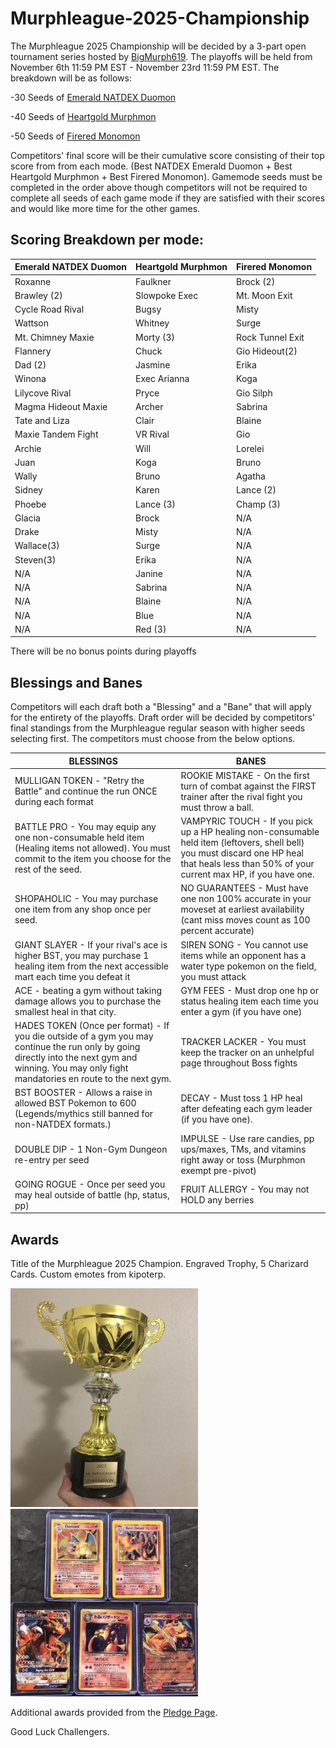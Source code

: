  # Murphleague-2025-Championship

The Murphleague 2025 Championship will be decided by a 3-part open tournament series hosted by [BigMurph619](https://www.twitch.tv/bigmurph619). The playoffs will be held from November 6th 11:59 PM EST - November 23rd 11:59 PM EST. The breakdown will be as follows:

-30 Seeds of [Emerald NATDEX Duomon](https://github.com/TakeJoshyy/TheMurphVerse/tree/main/1.GameModes/Emerald-Monomon#NATDEX)

-40 Seeds of [Heartgold Murphmon](https://github.com/TakeJoshyy/TheMurphVerse/tree/main/1.GameModes/HGSS-Murphmon)

-50 Seeds of [Firered Monomon](https://github.com/TakeJoshyy/TheMurphVerse/tree/main/1.GameModes/FireRed-Monomon)

Competitors' final score will be their cumulative score consisting of their top score from from each mode. (Best NATDEX Emerald Duomon + Best Heartgold Murphmon + Best Firered Monomon). Gamemode seeds must be completed in the order above though competitors will not be required to complete all seeds of each game mode if they are satisfied with their scores and would like more time for the other games.

## Scoring Breakdown per mode:

|Emerald NATDEX Duomon|Heartgold Murphmon|Firered Monomon|
|-|-|-|
|Roxanne|Faulkner|Brock (2)|
|Brawley (2)|Slowpoke Exec|Mt. Moon Exit|
|Cycle Road Rival|Bugsy|Misty|
|Wattson|Whitney|Surge|
|Mt. Chimney Maxie|Morty (3)|Rock Tunnel Exit|
|Flannery|Chuck|Gio Hideout(2)|
|Dad (2)|Jasmine|Erika|
|Winona|Exec Arianna|Koga|
|Lilycove Rival|Pryce|Gio Silph|
|Magma Hideout Maxie|Archer|Sabrina|
|Tate and Liza|Clair|Blaine|
|Maxie Tandem Fight|VR Rival|Gio|
|Archie|Will|Lorelei|
|Juan|Koga|Bruno|
|Wally|Bruno|Agatha|
|Sidney|Karen|Lance (2)|
|Phoebe|Lance (3)|Champ (3)|
|Glacia|Brock|N/A|
|Drake|Misty|N/A|
|Wallace(3)|Surge|N/A|
|Steven(3)|Erika|N/A|
|N/A|Janine|N/A|
|N/A|Sabrina|N/A|
|N/A|Blaine|N/A|
|N/A|Blue|N/A|
|N/A|Red (3)|N/A|

There will be no bonus points during playoffs

## Blessings and Banes

Competitors will each draft both a "Blessing" and a "Bane" that will apply for the entirety of the playoffs. Draft order will be decided by competitors' final standings from the Murphleague regular season with higher seeds selecting first. The competitors must choose from the below options.

|BLESSINGS|BANES|
|-|-|
|MULLIGAN TOKEN - "Retry the Battle" and continue the run ONCE during each format | ROOKIE MISTAKE - On the first turn of combat against the FIRST trainer after the rival fight you must throw a ball.|
|BATTLE PRO - You may equip any one non-consumable held item (Healing items not allowed). You must commit to the item you choose for the rest of the seed. | VAMPYRIC TOUCH - If you pick up a HP healing non-consumable held item (leftovers, shell bell) you must discard one HP heal that heals less than 50% of your current max HP, if you have one. |
| SHOPAHOLIC - You may purchase one item from any shop once per seed. | NO GUARANTEES - Must have one non 100% accurate in your moveset at earliest availability (cant miss moves count as 100 percent accurate) |
| GIANT SLAYER - If your rival's ace is higher BST, you may purchase 1 healing item from the next accessible mart each time you defeat it | SIREN SONG - You cannot use items while an opponent has a water type pokemon on the field, you must attack |
| ACE - beating a gym without taking damage allows you to purchase the smallest heal in that city. | GYM FEES - Must drop one hp or status healing item each time you enter a gym (if you have one) |
| HADES TOKEN (Once per format) - If you die outside of a gym you may continue the run only by going directly into the next gym and winning. You may only fight mandatories en route to the next gym. | TRACKER LACKER - You must keep the tracker on an unhelpful page throughout Boss fights |
| BST BOOSTER - Allows a raise in allowed BST Pokemon to 600 (Legends/mythics still banned for non-NATDEX formats.) | DECAY - Must toss 1 HP heal after defeating each gym leader (if you have one). |
| DOUBLE DIP - 1 Non-Gym Dungeon re-entry per seed | IMPULSE - Use rare candies, pp ups/maxes, TMs, and vitamins right away or toss (Murphmon exempt pre-pivot) |
| GOING ROGUE - Once per seed you may heal outside of battle (hp, status, pp) | FRUIT ALLERGY - You may not HOLD any berries |


## Awards

Title of the Murphleague 2025 Champion. Engraved Trophy, 5 Charizard Cards. Custom emotes from kipoterp.

<img src="https://github.com/TakeJoshyy/TheMurphVerse/blob/main/2.Tournaments/7.Murphleague-2025-Championship/Images/murphleague%20trophy.jpg" width="300" height="350"> <img src="https://github.com/TakeJoshyy/TheMurphVerse/blob/main/2.Tournaments/7.Murphleague-2025-Championship/Images/charizard%20cards.png" width="300" height="300">

Additional awards provided from the [Pledge Page](https://discord.gg/cqjd4ksZ).

Good Luck Challengers.
